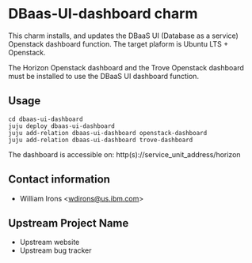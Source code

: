 # DBaas-UI-dashboard charm

This charm installs, and updates the DBaaS UI (Database as a service) Openstack dashboard
function.  The target plaform is Ubuntu LTS + Openstack.

The Horizon Openstack dashboard and the Trove Openstack dashboard must be installed to use
the DBaaS UI dashboard function.

## Usage
    cd dbaas-ui-dashboard
    juju deploy dbaas-ui-dashboard
    juju add-relation dbaas-ui-dashboard openstack-dashboard
    juju add-relation dbaas-ui-dashboard trove-dashboard

The dashboard is accessible on:
http(s)://service_unit_address/horizon

## Contact information

- William Irons &lt;wdirons@us.ibm.com&gt;

## Upstream Project Name

- Upstream website
- Upstream bug tracker
